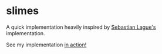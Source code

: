 # slimes
 
A quick implementation heavily inspired by [Sebastian Lague's](https://www.youtube.com/watch?v=X-iSQQgOd1A) implementation.

See my implementation [in action!](https://vimeo.com/529559410)